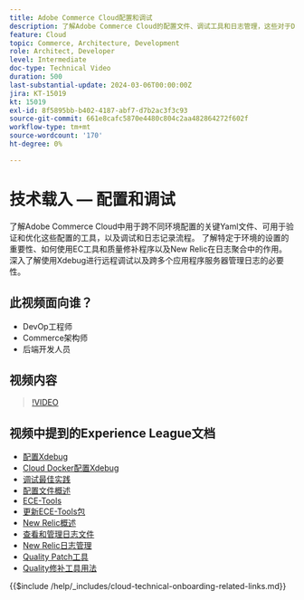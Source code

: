 ```yaml
---
title: Adobe Commerce Cloud配置和调试
description: 了解Adobe Commerce Cloud的配置文件、调试工具和日志管理，这些对于DevOps、系统管理员和后端开发人员至关重要。
feature: Cloud
topic: Commerce, Architecture, Development
role: Architect, Developer
level: Intermediate
doc-type: Technical Video
duration: 500
last-substantial-update: 2024-03-06T00:00:00Z
jira: KT-15019
kt: 15019
exl-id: 8f5895bb-b402-4187-abf7-d7b2ac3f3c93
source-git-commit: 661e8cafc5870e4480c804c2aa482864272f602f
workflow-type: tm+mt
source-wordcount: '170'
ht-degree: 0%

---
```


# 技术载入 — 配置和调试

了解Adobe Commerce Cloud中用于跨不同环境配置的关键Yaml文件、可用于验证和优化这些配置的工具，以及调试和日志记录流程。 了解特定于环境的设置的重要性、如何使用EC工具和质量修补程序以及New Relic在日志聚合中的作用。 深入了解使用Xdebug进行远程调试以及跨多个应用程序服务器管理日志的必要性。

## 此视频面向谁？

- DevOp工程师
- Commerce架构师
- 后端开发人员

## 视频内容

>[!VIDEO](https://video.tv.adobe.com/v/3427709?learn=on)

## 视频中提到的Experience League文档

- [配置Xdebug](https://experienceleague.adobe.com/docs/commerce-cloud-service/user-guide/develop/test/debug.html)
- [Cloud Docker配置Xdebug](https://developer.adobe.com/commerce/cloud-tools/docker/test/configure-xdebug/)
- [调试最佳实践](https://experienceleague.adobe.com/docs/commerce-operations/implementation-playbook/best-practices/development/debugging.html)
- [配置文件概述](https://experienceleague.adobe.com/docs/commerce-cloud-service/user-guide/configure/overview.html)
- [ECE-Tools](https://experienceleague.adobe.com/docs/commerce-cloud-service/user-guide/dev-tools/ece-tools/package-overview.html)
- [更新ECE-Tools包](https://experienceleague.adobe.com/docs/commerce-cloud-service/user-guide/dev-tools/ece-tools/update-package.html)
- [New Relic概述](https://experienceleague.adobe.com/docs/commerce-cloud-service/user-guide/monitor/new-relic/new-relic-service.html)
- [查看和管理日志文件](https://experienceleague.adobe.com/docs/commerce-cloud-service/user-guide/develop/test/log-locations.html)
- [New Relic日志管理](https://experienceleague.adobe.com/docs/commerce-cloud-service/user-guide/monitor/new-relic/log-management.html)
- [Quality Patch工具](https://experienceleague.adobe.com/tools/commerce-quality-patches/index.html)
- [Quality修补工具用法](https://experienceleague.adobe.com/docs/commerce-operations/tools/quality-patches-tool/usage.html)

{{$include /help/_includes/cloud-technical-onboarding-related-links.md}}
